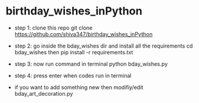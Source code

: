 # birthday_wishes_inPython

* step 1: clone this repo
    git clone https://github.com/shiva347/birthday_wishes_inPython
 
 * step 2: go inside the bday_wishes dir and install all the requirements
    cd bday_wishes then pip install -r requirements.txt 
   
 * step 3: now run command in terminal 
   python bday_wishes.py
  
 * step 4: press enter when codes run in terminal
 
 * if you want to add something new then modifiy/edit bday_art_decoration.py

